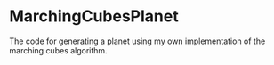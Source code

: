 # MarchingCubesPlanet
The code for generating a planet using my own implementation of the marching cubes algorithm.
